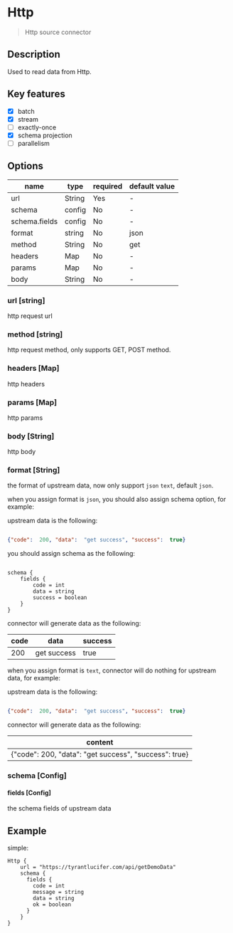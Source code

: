 # Http

> Http source connector

## Description

Used to read data from Http.

## Key features

- [x] batch
- [x] stream
- [ ] exactly-once
- [x] schema projection
- [ ] parallelism

##  Options

| name          | type   | required | default value |
|---------------|--------|----------|---------------|
| url           | String | Yes      | -             |
| schema        | config | No       | -             |
| schema.fields | config | No       | -             |
| format        | string | No       | json          |
| method        | String | No       | get           |
| headers       | Map    | No       | -             |
| params        | Map    | No       | -             |
| body          | String | No       | -             |

### url [string]

http request url

### method [string]

http request method, only supports GET, POST method.

### headers [Map]

http headers

### params [Map]

http params

### body [String]

http body

### format [String]

the format of upstream data, now only support `json` `text`, default `json`.

when you assign format is `json`, you should also assign schema option, for example:

upstream data is the following:

```json

{"code":  200, "data":  "get success", "success":  true}

```

you should assign schema as the following:

```hocon

schema {
    fields {
        code = int
        data = string
        success = boolean
    }
}

```

connector will generate data as the following:

| code | data        | success |
|------|-------------|---------|
| 200  | get success | true    |

when you assign format is `text`, connector will do nothing for upstream data, for example:

upstream data is the following:

```json

{"code":  200, "data":  "get success", "success":  true}

```

connector will generate data as the following:

| content |
|---------|
| {"code":  200, "data":  "get success", "success":  true}        |

### schema [Config]

#### fields [Config]

the schema fields of upstream data

## Example

simple:

```hocon
Http {
    url = "https://tyrantlucifer.com/api/getDemoData"
    schema {
      fields {
        code = int
        message = string
        data = string
        ok = boolean
      }
    }
}
```

